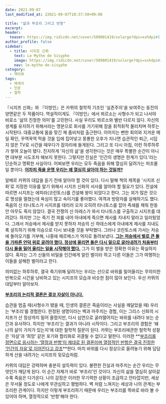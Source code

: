 ```yaml
---
date: 2021-09-07
last_modified_at: 22021-09-07T10:37:50+09:00

title: "삶과 부조리 그리고 반항"
excerpt:
header:
  teaser: https://img.ridicdn.net/cover/509001419/xxlarge?dpi=xxhdpi#1
author_profile: false
sidebar:
  - title: 시지프 신화
    text: Le Mythe de Sisyphe
    image: https://img.ridicdn.net/cover/509001419/xxlarge?dpi=xxhdpi#1
    nav: le-mythe-de-sisyphe
category:
  - 책리뷰
tags:
  - 에세이
  - 인문
  - 철학
---
```

『시지프 신화』와 『이방인』은 카뮈의 철학적 기조인 '실존주의'을 보여주는 동전의 양면같은 두 작품이다. 역설적이게도 『이방인』에서 뫼르소는 사형수가 되고 나서야 비로소 '삶의 진정한 의미'를 고민한다. 사실 우리도 뫼르소와 별반 다르지 않다. 자신의 생계를 유지하기 위해서라는 명분으로 회사를 가기위해 잠을 휘적휘적 물리치며 하루는 시작된다. 대중교통에 몸을 맞긴 채 좀비처럼 출근한다. 이어지는 뻔한 회의와 지겨운 메일 확인, 꾸역꾹역 먹을 것을 입에 집어넣고 몽롱한 오후가 지나면 습관적인 퇴근, 시덥지 않은 TV로 시간을 때우다가 잠자리에 들게된다. 그리고 또 다시 아침, 이런 하루하루가 쌓여 오늘이 됐다. 진지하게 '자신의 삶'을 생각한다는 것은 매우 특별한 순간이 아니면 대부분 시도조차 해보지 못한다. 그렇지만 진실은 '인간의 생명은 한계가 있다.'라는 단순하고 명확한 사실이다. 어찌보면 우리는 모두 죽음을 위해 열심히 달려가는 피조물일 뿐이다. **<u>어차피 죽을 운명 우리는 왜 열심히 살아야 하는 것일까?</u>**

알베르 카뮈의 대답을 듣기 전에 알아야 할 것이 있다. 다시 말해 책의 제목을 '시지프 신화'로 지정한 이유를 알기 위해서 시지프 신화의 서사를 알아야 할 필요가 있다. 전설에 따르면 시지프는 에피라(코린토스)를 건설해 왕이 되었다고 한다. 그는 꾀가 많은 것으로 명성을 떨쳤는데 욕심이 많고 속이기를 좋아했다. 여객과 방랑자를 살해하기도 했다. 죽음의 신 타나토스가 시지프를 데리러 오자 오히려 타나토스를 잡아 족쇄를 채워 한동안 아무도 죽지 않았다. 결국 전쟁의 신 아레스가 와서 타나토스를 구출하고 시지프를 데려갔다. 하지만 그는 죽기 전 꾀를 내어 아내에게 죽으면 제사를 지내지 말라고 일러뒀었다. 그래서 저승에서 제사를 받지 못하자 저승의 신 하데스에게 아내에게 제사를 지내도록 설득하기 위해 이승으로 다시 보내줄 것을 부탁했다. 그러나 코린토스에 가서는 저승에 돌아오기를 거부해, 나중에 헤르메스가 억지로 돌려보냈다. **<u>그는 저승에서 벌로 큰 돌을 가파른 언덕 위로 굴려야 했다. 정상에 올리면 돌은 다시 밑으로 굴러내려가 처음부터 다시 돌을 밀어 올리는 일을 시작해야 했다.</u>** 그가 이 벌을 받은 정확한 이유는 확실하지 않다. 혹자는 그가 신들의 비밀을 인간에게 알린 벌이라 하고 다른 이들은 그가 여행하는 이들을 살해한 벌이라고 한다. 

의미없는 하루하루, 결국 죽기위해 달려가는 우리는 산으로 바위를 밀어올리는 무의미한 반복으로 시간을 낭비하고 있는 시지프의 모습과 비슷한 점이 많아 보인다. 우선 카뮈의 대답부터 알아보자.  

**<u>부조리의 논리적 결론은 결코 자살이 아니다.</u>**

습관을 멈출 때(사형수가 됐을 때, 인생의 결론은 죽음이라는 사실을 깨달았을 때) 우리는 ‘부조리’를 경험한다. 한정된 생명이라는 벽과 마주치는 경험, 이는 그리스 신화의 시지프가 산 정상까지 밀어 올렸지만, 다시 심연으로 굴러떨어지는 바위를 내려다 보는 순간과 유사하다. 하지만 ‘부조리’는 결과가 아니라 시작이다. 그리고 부조리의 경험은 ‘왜 나의 삶이 가치가 있는지’에 대한 철학적 질문이 된다. 카뮈는 부조리에관한 철학적 성찰은 ‘자살’과 ‘희망’ 같은 포기와 합리화로 귀결될 수 없다고 말한다. 이러한 **<u>부조리를 정면으로 응시하는 ‘열정과 반항’이 제대로 된 결론이며 열정적인 반항은 결국 진정한 ‘인간의 자유’로 이어진다고 강조</u>**한다. 마치 바위를 다시 정상으로 올려놓기 위해 담담하게 산을 내려가는 시지프의 뒷모습처럼. 

카뮈의 대답은 강력하며 충분히 설득력이 있다. 불편한 진실과 마주치는 순간 우리는 무엇인가 깨닫게 된다. 이 순간 자체가 바로 '부조리'인 것이다. 자신의 삶을 열심히 살아갈수록 죽음은 다가온다. 나의 감정은 이러한 무기력한 상황이 조급하고 안타깝지만, 세상은 무서울 정도로 나에게 무관심하고 평범하다. 벽 처럼 느껴지는 세상과 나의 관계는 부조리한 관계이다. 하지만 이렇게 부조리하기 때문에 우리는 부조리를 똑바로 바라 볼 수 있어야 하며, 열정적으로 '반항'해야 한다. 